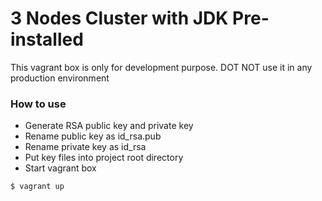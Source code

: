 # 3 Nodes Cluster with JDK Pre-installed
This vagrant box is only for development purpose. DOT NOT use it in any production environment

### How to use

* Generate RSA public key and private key 
* Rename public key as id_rsa.pub
* Rename private key as id_rsa
* Put key files into project root directory 
* Start vagrant box
```sh
$ vagrant up
```